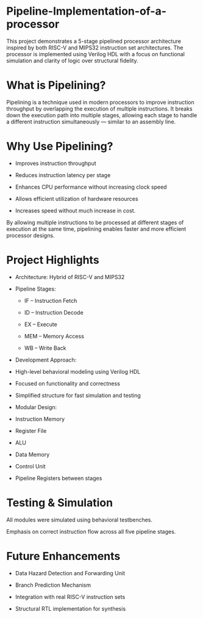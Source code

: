 # Pipeline-Implementation-of-a-processor
This project demonstrates a 5-stage pipelined processor architecture inspired by both RISC-V and MIPS32 instruction set architectures. The processor is implemented using Verilog HDL with a focus on functional simulation and clarity of logic over structural fidelity.

# What is Pipelining?
Pipelining is a technique used in modern processors to improve instruction throughput by overlapping the execution of multiple instructions. It breaks down the execution path into multiple stages, allowing each stage to handle a different instruction simultaneously — similar to an assembly line.

# Why Use Pipelining?
- Improves instruction throughput <br>

- Reduces instruction latency per stage <br>

- Enhances CPU performance without increasing clock speed <br>

- Allows efficient utilization of hardware resources <br>

- Increases speed without much increase in cost. <br>

By allowing multiple instructions to be processed at different stages of execution at the same time, pipelining enables faster and more efficient processor designs.

# Project Highlights
- Architecture: Hybrid of RISC-V and MIPS32 <br>

- Pipeline Stages: <br>

  - IF – Instruction Fetch <br>

  - ID – Instruction Decode <br>

  - EX – Execute <br>

  - MEM – Memory Access <br>

  - WB – Write Back <br>

-  Development Approach: <br>

  - High-level behavioral modeling using Verilog HDL <br>

  - Focused on functionality and correctness <br>

  - Simplified structure for fast simulation and testing <br>

-  Modular Design: <br>

  - Instruction Memory <br>

  - Register File <br>

  - ALU <br>

  - Data Memory <br>

  - Control Unit <br>

  - Pipeline Registers between stages <br>

# Testing & Simulation
All modules were simulated using behavioral testbenches. <br>

Emphasis on correct instruction flow across all five pipeline stages. <br>

# Future Enhancements
- Data Hazard Detection and Forwarding Unit <br>

- Branch Prediction Mechanism <br>

- Integration with real RISC-V instruction sets <br>

- Structural RTL implementation for synthesis <br>

